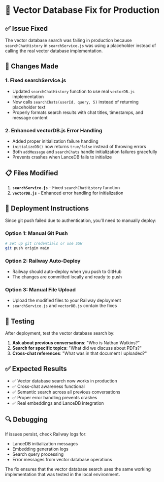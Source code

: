 # 🔧 Vector Database Fix for Production

## ✅ **Issue Fixed**

The vector database search was failing in production because `searchChatHistory` in `searchService.js` was using a placeholder instead of calling the real vector database implementation.

## 🚀 **Changes Made**

### 1. **Fixed searchService.js**
- Updated `searchChatHistory` function to use real `vectorDB.js` implementation
- Now calls `searchChats(userId, query, 5)` instead of returning placeholder text
- Properly formats search results with chat titles, timestamps, and message content

### 2. **Enhanced vectorDB.js Error Handling**
- Added proper initialization failure handling
- `initializeDB()` now returns `true/false` instead of throwing errors
- Both `addMessage` and `searchChats` handle initialization failures gracefully
- Prevents crashes when LanceDB fails to initialize

## 📋 **Files Modified**

1. **`searchService.js`** - Fixed `searchChatHistory` function
2. **`vectorDB.js`** - Enhanced error handling for initialization

## 🚀 **Deployment Instructions**

Since git push failed due to authentication, you'll need to manually deploy:

### **Option 1: Manual Git Push**
```bash
# Set up git credentials or use SSH
git push origin main
```

### **Option 2: Railway Auto-Deploy**
- Railway should auto-deploy when you push to GitHub
- The changes are committed locally and ready to push

### **Option 3: Manual File Upload**
- Upload the modified files to your Railway deployment
- `searchService.js` and `vectorDB.js` contain the fixes

## 🧪 **Testing**

After deployment, test the vector database search by:

1. **Ask about previous conversations**: "Who is Nathan Watkins?"
2. **Search for specific topics**: "What did we discuss about PDFs?"
3. **Cross-chat references**: "What was in that document I uploaded?"

## ✅ **Expected Results**

- ✅ Vector database search now works in production
- ✅ Cross-chat awareness functional
- ✅ Semantic search across all previous conversations
- ✅ Proper error handling prevents crashes
- ✅ Real embeddings and LanceDB integration

## 🔍 **Debugging**

If issues persist, check Railway logs for:
- LanceDB initialization messages
- Embedding generation logs
- Search query processing
- Error messages from vector database operations

The fix ensures that the vector database search uses the same working implementation that was tested in the local environment.
